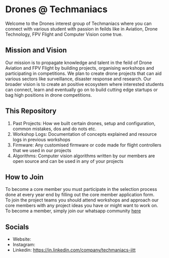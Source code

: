 # Drones @ Techmaniacs

Welcome to the Drones interest group of Techmaniacs where you can connect with various student with passion in feilds like in Aviation, Drone Technology, FPV Flight and Computer Vision come true.  

## Mission and Vision  

Our mission is to propagate knowledge and talent in the feild of Drone Aviation and FPV Flight by building projects, organising workshops and participating in competitions. We plan to create drone projects that can aid various sectors like surveillance, disaster response and research. Our broader vision is to create an positive ecosystem where interested students can connect, learn and eventually go on to build cutting edge startups or bag high positions in drone competitions.  

## This Repository  

1. Past Projects: How we built certain drones, setup and configuration, common mistakes, dos and do nots etc.
2. Workshop Logs: Documentation of concepts explained and resource logs in previous workshops
3. Firmware: Any customised firmware or code made for flight controllers that we used in our projects
4. Algorithms: Computer vision algorithms written by our members are open source and can be used in any of your projects

## How to Join  

To become a core member you must participate in the selection process done at every year end by filling out the core member application form.  
To join the project teams you should attend workshops and approach our core members with any project ideas you have or might want to work on.  
To become a member, simply join our whatsapp community [here](https://chat.whatsapp.com/CNBfMphtjRy5uMTpz5KitQ)  

## Socials  

- Website: <placeholder>
- Instagram: <placeholder>
- Linkedin: https://in.linkedin.com/company/techmaniacs-iitt

